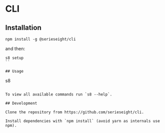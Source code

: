 # CLI

## Installation

```
npm install -g @serieseight/cli
```

and then:

```
s8 setup
``

## Usage

```
s8 <command>
```

To view all available commands run `s8 --help`.

## Development

Clone the repository from https://github.com/serieseight/cli.

Install dependencies with `npm install` (avoid yarn as internals use npm).
